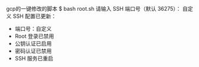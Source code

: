 gcp的一键修改的脚本
$ bash root.sh
请输入 SSH 端口号（默认 36275）： 自定义
SSH 配置已更新：
  - 端口号：自定义
  - Root 登录已禁用
  - 公钥认证已启用
  - 密码认证已禁用
  - SSH 服务已重启
